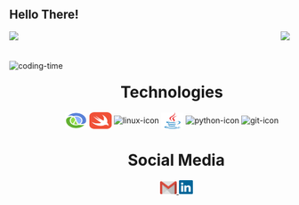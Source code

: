 ## Hello There!
<div>
  
  <img  height="180em" src="https://github-readme-stats.vercel.app/api?username=Joaogomesbrandao&show_icons=true&theme=great-gatsby&include_all_commits=true&count_private=true"/>
  <img align="right" height="180em" src="https://github-readme-stats.vercel.app/api/top-langs/?username=Joaogomesbrandao&layout=compact&langs_count=16&theme=great-gatsby"/>
</div>
<br>

<div  align="center"> 
  <div style="display: inline_block"><br>
    <img align="left" height="250" alt="coding-time" src="code.gif">
    <h1 align="center">Technologies</h1>
    <img align="center" height="30" width="40" alt="clojure-icon" src="https://raw.githubusercontent.com/devicons/devicon/master/icons/clojure/clojure-original.svg">
    <img align="center" height="30" width="40" alt="linux-icon" src="https://github.com/tandpfun/skill-icons/blob/main/icons/Swift.svg">
    <img align="center" height="30" width="40" alt="linux-icon" src="https://raw.githubusercontent.com/Thomas-George-T/Thomas-George-T/master/assets/linux-tux.svg">
    <img align="center" height="30" width="40" alt="java-icon" src="https://raw.githubusercontent.com/devicons/devicon/master/icons/java/java-original.svg">
    <img align="center" height="30" width="40" alt="python-icon"  src="https://raw.githubusercontent.com/Thomas-George-T/Thomas-George-T/master/assets/python.svg">
    <img align="center" height="30" width="40" alt="git-icon" src="https://raw.githubusercontent.com/jmnote/z-icons/master/svg/git.svg">
   </div>
    
  
  <h1 align="center">Social Media</h1>
    <a href = "mailto: joao.lucas.gomes.brandao@ccc.ufcg.edu.br">
      <img width="30" src="gmail.svg">
    </a>
    <a href = "https://www.linkedin.com/in/jo%C3%A3o-brand%C3%A3o-336138330/">
      <img width="25" src="linkedin.svg">
    </a>
</div>
